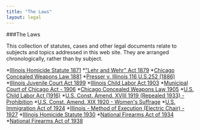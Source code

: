 ```yaml
---
title: "The Laws"
layout: legal
---
```


###The Laws

This collection of statutes, cases and other legal documents relate to subjects and topics addressed in this web site. They are arranged chronologically, rather than by subject.

  *[Illinois Homicide Statute 1871](/docs_fk/homicide/laws/ill_homicide_statute_1871.pdf)
  *["Lehr and Wehr" Act 1879](/docs_fk/homicide/laws/lehr_and_wehr_act_1879.pdf)
  *[Chicago Concealed Weapons Law 1881](/docs_fk/homicide/laws/concealed_weapons_law_1881.pdf)
  *[Presser v. Illinois 116 U.S.252 (1886)](/docs_fk/homicide/laws/presser_v_illinois.pdf)
  *[Illinois Juvenile Court Act 1899](/docs_fk/homicide/laws/ill_juvenile_court_act_1899.pdf)
  *[Illinois Child Labor Act 1903](/docs_fk/homicide/)
  *[Municipal Court of Chicago Act - 1906](/docs_fk/homicide/laws/ill_child_labor_act_1903.pdf)
  *[Chicago Concealed Weapons Law 1905](/docs_fk/homicide/laws/chicago_concealed_weapons_law_1905.pdf)
  *[U.S. Child Labor Act (1916)](/docs_fk/homicide/laws/us_child_labor_act_1916.pdf)
  *[U.S. Const. Amend. XVIII 1919 (Repealed 1933) - Prohibition](/docs_fk/homicide/laws/us_const_amend_XVIII_1919_(prohibition).pdf)
  *[U.S. Const. Amend. XIX 1920 - Women's Suffrage](/docs_fk/homicide/laws/us_const_amend_XIX_1920_women_suffrage.pdf)
  *[U.S. Immigration Act of 1924](/docs_fk/homicide/us_immigration_act_of_1924.pdf)
  *[Illinois - Method of Execution (Electric Chair) - 1927](/docs_fk/homicide/laws/illinois_method_of_execution_(electric%20chair).pdf)
  *[Illinois Homicide Statute 1930](/docs_fk/homicide/laws/illinois_homicide_statue_1930.pdf)
  *[National Firearms Act of 1934](/docs_fk/homicide/laws/national_firearms_act_of_1934.pdf)
  *[National Firearms Act of 1938](/docs_fk/homicide/laws/national_firearms_act_of_1938.pdf)
